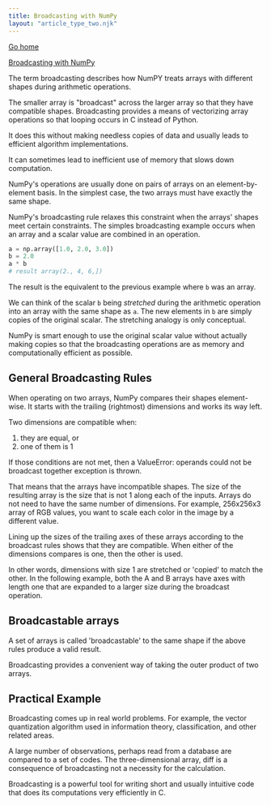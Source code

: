 ```yaml
---
title: Broadcasting with NumPy
layout: "article_type_two.njk"
---
```

[Go home](/index.html)

[Broadcasting with NumPy](https://numpy.org/doc/stable/user/basics.broadcasting.html)

The term broadcasting describes how NumPY treats arrays with different shapes during arithmetic operations. 

The smaller array is "broadcast" across the larger array so that they have compatible shapes. Broadcasting provides a means of vectorizing array operations so that looping occurs in C instead of Python. 

It does this without making needless copies of data and usually leads to efficient algorithm implementations.

It can sometimes lead to inefficient use of memory that slows down computation.

NumPy's operations are usually done on pairs of arrays on an element-by-element basis. In the simplest case, the two arrays must have exactly the same shape. 

NumPy's broadcasting rule relaxes this constraint when the arrays' shapes meet certain constraints. The simples broadcasting example occurs when an array and a scalar value are combined in an operation.

```python
a = np.array([1.0, 2.0, 3.0])
b = 2.0
a * b
# result array(2., 4, 6,])
```

The result is the equivalent to the previous example where `b` was an array. 

We can think of the scalar `b` being _stretched_ during the arithmetic operation into an array with the same shape as `a`. The new elements in `b` are simply copies of the original scalar. The stretching analogy is only conceptual.

NumPy is smart enough to use the original scalar value without actually making copies so that the broadcasting operations are as memory and computationally efficient as possible.

## General Broadcasting Rules

When operating on two arrays, NumPy compares their shapes element-wise. It starts with the trailing (rightmost) dimensions and works its way left. 

Two dimensions are compatible when:

1. they are equal, or  
2. one of them is 1

If those conditions are not met, then a ValueError: operands could not be broadcast together exception is thrown.

That means that the arrays have incompatible shapes. The size of the resulting array is the size that is not 1 along each of the inputs. Arrays do not need to have the same number of dimensions. For example, 256x256x3 array of RGB values, you want to scale each color in the image by a different value.

Lining up the sizes of the trailing axes of these arrays according to the broadcast rules shows that they are compatible. When either of the dimensions compares is one, then the other is used. 

In other words, dimensions with size 1 are stretched or 'copied' to match the other. In the following example, both the A and B arrays have axes with length one that are expanded to a larger size during the broadcast operation.

## Broadcastable arrays
A set of arrays is called 'broadcastable' to the same shape if the above rules produce a valid result.

Broadcasting provides a convenient way of taking the outer product of two arrays. 

## Practical Example
Broadcasting comes up in real world problems. For example, the vector quantization algorithm used in information theory, classification, and other related areas.

 A large number of observations, perhaps read from a  database are compared to a set of codes. The three-dimensional array, diff is a consequence of broadcasting not a necessity for the calculation.

Broadcasting is a powerful tool for writing short and usually intuitive code that does its computations very efficiently in C.